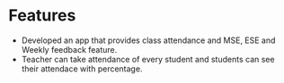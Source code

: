# Features
- Developed an app that provides class attendance and MSE, ESE and Weekly feedback feature.
- Teacher can take attendance of every student and students can see their attendace with percentage.
